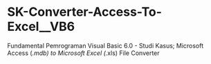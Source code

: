 # SK-Converter-Access-To-Excel__VB6
Fundamental Pemrograman Visual Basic 6.0 - Studi Kasus; Microsoft Access (*.mdb) to Microsoft Excel (*.xls) File Converter

